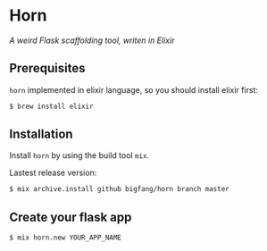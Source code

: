 # Horn

*A weird Flask scaffolding tool, writen in Elixir*

## Prerequisites
`horn` implemented in elixir language, so you should install elixir first:

```bash
$ brew install elixir
```

## Installation

Install `horn` by using the build tool `mix`.

Lastest release version:

```bash
$ mix archive.install github bigfang/horn branch master
```

## Create your flask app

```bash
$ mix horn.new YOUR_APP_NAME
```
